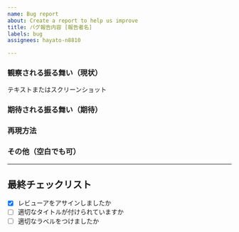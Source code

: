 ```yaml
---
name: Bug report
about: Create a report to help us improve
title: バグ報告内容 [報告者名]
labels: bug
assignees: hayato-n8810

---
```


### 観察される振る舞い（現状）
  テキストまたはスクリーンショット


### 期待される振る舞い（期待）


### 再現方法


### その他（空白でも可）

***

## 最終チェックリスト
- [x] レビューアをアサインしましたか
- [ ] 適切なタイトルが付けられていますか
- [ ] 適切なラベルをつけましたか
